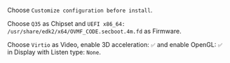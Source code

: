 Choose `Customize configuration before install`.

Choose `Q35` as Chipset and `UEFI x86_64: /usr/share/edk2/x64/OVMF_CODE.secboot.4m.fd` as Firmware.

Choose `Virtio` as Video, enable 3D acceleration: `✅` and enable OpenGL: `✅` in Display with Listen type: `None`.
